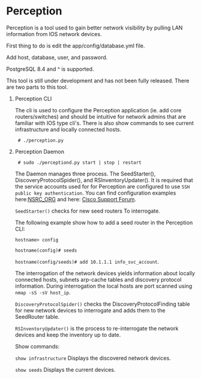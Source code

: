 Perception
==========

Perception is a tool used to gain better network visibility by pulling LAN information from IOS
network devices.


First thing to do is edit the app/config/database.yml file.

Add host, database, user, and password.

PostgreSQL 8.4 and ^ is supported.

This tool is still under development and has not been fully released. There are two parts to this
tool.

1) Perception CLI

    The cli is used to configure the Perception application (ie. add core routers/switches) and should
    be intuitive for network admins that are familiar with IOS type cli's. There is also show commands
    to see current infrastructure and locally connected hosts.
    
        # ./perception.py

2) Perception Daemon
    
        # sudo ./perceptiond.py start | stop | restart

    The Daemon manages three process. The SeedStarter(), DiscoveryProtocolSpider(), and RSInventoryUpdater().
    It is required that the service accounts used for for Perception are configured to use
    `SSH public key authentication`. You can find configuration examples here:[NSRC_ORG](https://nsrc.org/workshops/2016/apricot2016/raw-attachment/wiki/Track5Wireless/cisco-ssh-auth.htm)
    and here: [Cisco Support Forum](https://supportforums.cisco.com/document/110946/ssh-using-public-key-authentication-ios-and-big-outputs).
    
    `SeedStarter()` checks for new seed routers To interrogate.
    
    The following example show how to add a seed router in the Perception CLI:
    
    `hostname> config`
    
    `hostname(config)# seeds`
    
    `hostname(config/seeds)# add 10.1.1.1 info_svc_account`.
    
    The interrogation of the network devices yields information about locally connected hosts, subnets
    arp-cache tables and discovery protocol information. During interrogation the local hosts are port scanned
    using `nmap -sS -sV host_ip`.
    
    `DiscoveryProtocolSpider()` checks the DiscoveryProtocolFinding table for new network devices to
    interrogate and adds them to the SeedRouter table.
    
    `RSInventoryUpdater()` is the process to re-interrogate the network devices and keep the inventory up
    to date.
    
    Show commands:
    
    `show infrastructure` Displays the discovered network devices.
    
    `show seeds` Displays the current devices.
